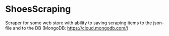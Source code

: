 # ShoesScraping
Scraper for some web store with ability to saving scraping items to the json-file and to the DB (MongoDB: https://cloud.mongodb.com/)
